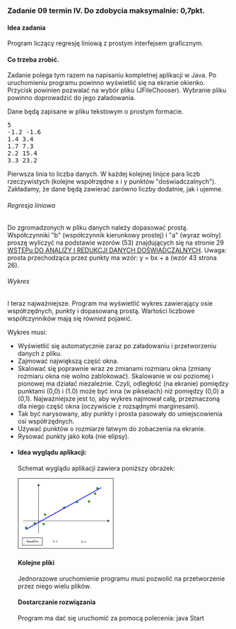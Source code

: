<h3>Zadanie 09 termin IV. Do zdobycia maksymalnie: 0,7pkt.</h3><h4>Idea zadania</h4>

<p>
Program liczący regresję liniową z prostym interfejsem graficznym.
</p>

<h4>Co trzeba zrobić.</h4>

<p>Zadanie polega tym razem na napisaniu kompletnej aplikacji w Java. 
Po uruchomieniu programu powinno wyświetlić się na ekranie okienko.
Przycisk powinien pozwalać na wybór pliku (JFileChooser).
Wybranie pliku powinno doprowadzić do jego załadowania.
</p>

<p>Dane będą zapisane w pliku tekstowym o prostym formacie.</p>

<pre>5
-1.2 -1.6
1.4 3.4
1.7 7.3
2.2 15.4
3.3 23.2
</pre>

<p>Pierwsza linia to liczba danych. W każdej kolejnej linijce para liczb rzeczywistych (kolejne współrzędne x i y punktów "doświadczalnych").
Zakładamy, że dane będą zawierać zarówno liczby dodatnie, jak i ujemne.</p>

<h6>Regresja liniowa</h6>

<p>Do zgromadzonych w pliku danych należy dopasować prostą. Współczynniki 
"b" (współczynnik kierunkowy prostej) i "a" (wyraz wolny) proszę wyliczyć 
na podstawie wzorów (53) znajdujących się na stronie 29 
<a href="https://1pf.if.uj.edu.pl/c/document_library/get_file?uuid=36addbf8-fc9c-4c14-a823-1788a77a7793&amp;groupId=5046939">WSTĘPu DO ANALIZY I REDUKCJI DANYCH DOŚWIADCZALNYCH</a>. Uwaga: prosta przechodząca przez punkty ma wzór: y = bx + a (wzór 43 strona 26).</p>

<h6>Wykres</h6>

<p>I teraz najważniejsze. Program ma wyświetlić wykres zawierający osie współrzędnych,
punkty i dopasowaną prostą. Wartości liczbowe współczynników mają się również pojawić.</p>

<p>Wykres musi:</p>

<ul>
<li>Wyświetlić się automatycznie zaraz po załadowaniu i przetworzeniu danych z pliku.
</li><li>Zajmować największą część okna.
</li><li>Skalować się poprawnie wraz ze zmianami rozmiaru okna (zmiany rozmiaru okna nie wolno zablokować).
Skalowanie w osi poziomej i pionowej ma działać niezależnie. Czyli, odległość (na ekranie) pomiędzy
punktami (0,0) i (1.0) może być inna (w pikselach) niż pomiędzy (0,0) a (0,1). Najważniejsze jest to, aby
wykres najmował całą, przeznaczoną dla niego część okna (oczywiście z rozsądnymi marginesami).
</li><li>Tak być narysowany, aby punkty i prosta pasowały do umiejscowienia osi współrzędnych.
</li><li>Używać punktów o rozmiarze łatwym do zobaczenia na ekranie.
</li><li>Rysować punkty jako koła (nie elipsy).
</li><li>

<h4>Idea wyglądu aplikacji: </h4>

<p>Schemat wyglądu aplikacji zawiera poniższy obrazek:</p>

<img width="45%" src="./plot.png">

<h4>Kolejne pliki</h4>

<p>Jednorazowe uruchomienie programu musi pozwolić na przetworzenie przez niego wielu plików.</p>

<h4>Dostarczanie rozwiązania</h4>

<p>Program ma dać się uruchomić za pomocą polecenia: java Start</p>
</li></ul></div>